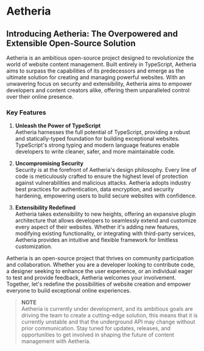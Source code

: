 # Aetheria

## Introducing Aetheria: The Overpowered and Extensible Open-Source Solution

Aetheria is an ambitious open-source project designed to revolutionize the world of website content management.
Built entirely in TypeScript, Aetheria aims to surpass the capabilities of its predecessors and emerge as the ultimate
solution for creating and managing powerful websites.
With an unwavering focus on security and extensibility, Aetheria aims to empower developers and content creators alike,
offering them unparalleled control over their online presence.

### Key Features

1) **Unleash the Power of TypeScript**<br>
   Aetheria harnesses the full potential of TypeScript, providing a robust and statically-typed foundation for building
   exceptional websites.
   TypeScript's strong typing and modern language features enable developers to write cleaner, safer, and more
   maintainable code.

2) **Uncompromising Security**<br>
   Security is at the forefront of Aetheria's design philosophy.
   Every line of code is meticulously crafted to ensure the highest level of protection against vulnerabilities and
   malicious attacks.
   Aetheria adopts industry best practices for authentication, data encryption, and security hardening, empowering
   users to build secure websites with confidence.

3) **Extensibility Redefined**<br>
   Aetheria takes extensibility to new heights, offering an expansive plugin architecture that allows developers to
   seamlessly extend and customize every aspect of their websites.
   Whether it's adding new features, modifying existing functionality, or integrating with third-party services,
   Aetheria provides an intuitive and flexible framework for limitless customization.

Aetheria is an open-source project that thrives on community participation and collaboration. Whether you are a
developer looking to contribute code, a designer seeking to enhance the user experience, or an individual eager to test
and provide feedback, Aetheria welcomes your involvement. Together, let's redefine the possibilities of website
creation and empower everyone to build exceptional online experiences.

> **NOTE**<br>
> Aetheria is currently under development, and its ambitious goals are driving the team to create a cutting-edge
> solution, this means that it is currently unstable and that the underground API may change without prior
> communication.
> Stay tuned for updates, releases, and opportunities to get involved in shaping the future of content
> management with Aetheria.

